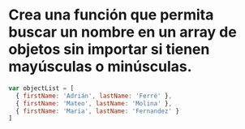 # Crea una función que permita buscar un nombre en un array de objetos sin importar si tienen mayúsculas o minúsculas.

```js
var objectList = [
  { firstName: 'Adrián', lastName: 'Ferré' },
  { firstName: 'Mateo', lastName: 'Molina' },
  { firstName: 'Maria', lastName: 'Fernandez' }
]
```